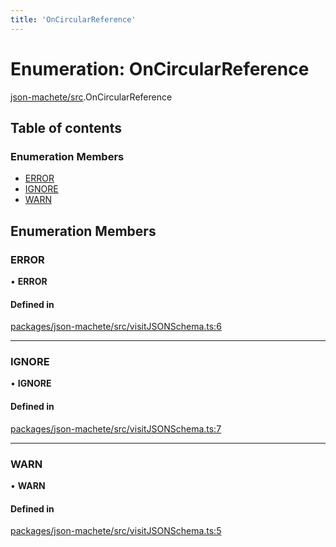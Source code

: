 ```yaml
---
title: 'OnCircularReference'
---
```


# Enumeration: OnCircularReference

[json-machete/src](../modules/json_machete_src).OnCircularReference

## Table of contents

### Enumeration Members

- [ERROR](json_machete_src.OnCircularReference#error)
- [IGNORE](json_machete_src.OnCircularReference#ignore)
- [WARN](json_machete_src.OnCircularReference#warn)

## Enumeration Members

### ERROR

• **ERROR**

#### Defined in

[packages/json-machete/src/visitJSONSchema.ts:6](https://github.com/Urigo/graphql-mesh/blob/master/packages/json-machete/src/visitJSONSchema.ts#L6)

___

### IGNORE

• **IGNORE**

#### Defined in

[packages/json-machete/src/visitJSONSchema.ts:7](https://github.com/Urigo/graphql-mesh/blob/master/packages/json-machete/src/visitJSONSchema.ts#L7)

___

### WARN

• **WARN**

#### Defined in

[packages/json-machete/src/visitJSONSchema.ts:5](https://github.com/Urigo/graphql-mesh/blob/master/packages/json-machete/src/visitJSONSchema.ts#L5)
